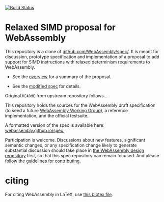 [![Build Status](https://travis-ci.org/WebAssembly/relaxed-simd.svg?branch=master)](https://travis-ci.org/WebAssembly/relaxed-simd)

# Relaxed SIMD proposal for WebAssembly

This repository is a clone of [github.com/WebAssembly/spec/](https://github.com/WebAssembly/spec/).
It is meant for discussion, prototype specification and implementation of a proposal to
add support for SIMD instructions with relaxed determinism requirements to WebAssembly.

* See the [overview](proposals/relaxed-simd/Overview.md) for a summary of the proposal.

* See the [modified spec](https://webassembly.github.io/relaxed-simd/) for details.

Original `README` from upstream repository follows…

This repository holds the sources for the WebAssembly draft specification
(to seed a future
[WebAssembly Working Group](https://lists.w3.org/Archives/Public/public-new-work/2017Jun/0005.html)),
a reference implementation, and the official testsuite.

A formatted version of the spec is available here:
[webassembly.github.io/spec](https://webassembly.github.io/spec/),

Participation is welcome. Discussions about new features, significant semantic
changes, or any specification change likely to generate substantial discussion
should take place in
[the WebAssembly design repository](https://github.com/WebAssembly/design)
first, so that this spec repository can remain focused. And please follow the
[guidelines for contributing](Contributing.md).

# citing

For citing WebAssembly in LaTeX, use [this bibtex file](wasm-specs.bib).
